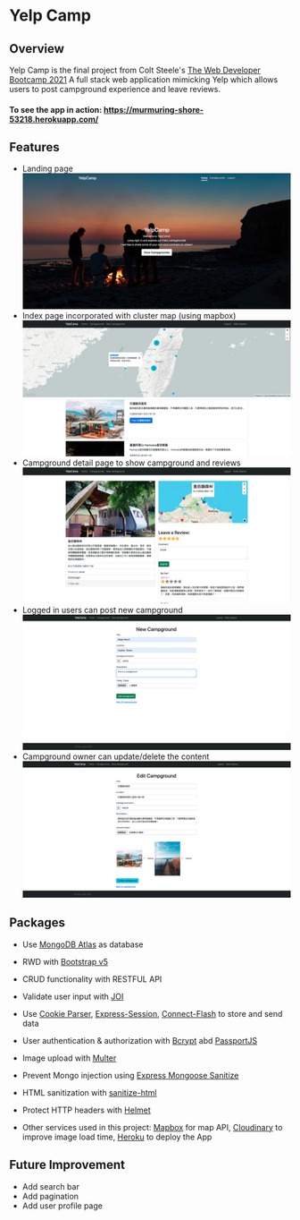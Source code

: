 # Yelp Camp
## Overview
Yelp Camp is the final project from Colt Steele's [The Web Developer Bootcamp 2021](https://www.udemy.com/course/the-web-developer-bootcamp/)
A full stack web application mimicking Yelp which allows users to post campground experience and leave reviews.
#### To see the app in action: https://murmuring-shore-53218.herokuapp.com/

## Features
-  Landing page
![landing page](demo/landing-page.png)
- Index page incorporated with cluster map (using mapbox)
![index page](demo/index-page.png)
- Campground detail page to show campground and reviews
![detail page](demo/detail-page.png)
- Logged in users can post new campground
![create page](demo/create-form.png)
- Campground owner can update/delete the content
![edit page](demo/edit-page.png)

## Packages
- Use [MongoDB Atlas](https://www.mongodb.com/cloud/atlas/lp/try2?utm_source=google&utm_campaign=gs_apac_taiwan_search_core_brand_atlas_desktop&utm_term=mongodb%20atlas&utm_medium=cpc_paid_search&utm_ad=e&utm_ad_campaign_id=12212624371&gclid=CjwKCAjwqvyFBhB7EiwAER786Qvr7IRgIUXcVj8irL7IOHpjqHZbnlbHRlF7XMi84oZe8DeSvr_TWBoCnzMQAvD_BwE) as database 
- RWD with [Bootstrap v5](https://getbootstrap.com/)
- CRUD functionality with RESTFUL API
- Validate user input with [JOI](https://joi.dev/api/?v=17.4.0)
- Use [Cookie Parser](https://www.npmjs.com/package/cookie-parser), [Express-Session](https://www.npmjs.com/package/express-session), [Connect-Flash](https://github.com/jaredhanson/connect-flash) to store and send data
- User authentication & authorization with [Bcrypt](https://github.com/kelektiv/node.bcrypt.js) abd [PassportJS](http://www.passportjs.org/)
- Image upload with [Multer](https://github.com/expressjs/multer)
- Prevent Mongo injection using [Express Mongoose Sanitize](https://www.npmjs.com/package/express-mongo-sanitize)
- HTML sanitization with [sanitize-html](https://www.npmjs.com/package/sanitize-html)
- Protect HTTP headers with [Helmet](https://helmetjs.github.io/)

- Other services used in this project: [Mapbox](https://www.mapbox.com/) for map API, [Cloudinary](https://cloudinary.com/) to improve image load time, [Heroku](https://www.heroku.com) to deploy the App

## Future Improvement 

- Add search bar
- Add pagination 
- Add user profile page
